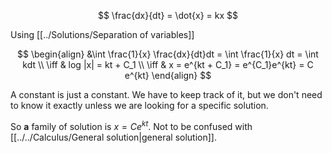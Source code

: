 
$$
\frac{dx}{dt} = \dot{x} = kx
$$

Using [[../Solutions/Separation of variables]]

$$
\begin{align}
&\int \frac{1}{x} \frac{dx}{dt}dt = \int \frac{1}{x} dt = \int kdt \\
\iff & log |x| = kt + C_1 \\
\iff & x = e^{kt + C_1} = e^{C_1}e^{kt} = C e^{kt}
\end{align}
$$

A constant is just a constant. We have to keep track of it, but we don't need to know it exactly unless we are looking for a specific solution.

So **a** family of solution is $x = Ce^{kt}$. Not to be confused with [[../../Calculus/General solution|general solution]].

